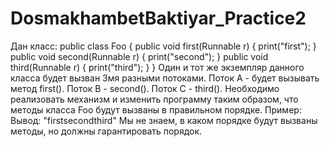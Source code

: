 # DosmakhambetBaktiyar_Practice2

Дан класс:
public class Foo {
public void first(Runnable r) { print("first"); }
public void second(Runnable r) { print("second"); }
public void third(Runnable r) { print("third"); }
}
Один и тот же экземпляр данного класса будет вызван 3мя разными потоками. Поток А - будет вызывать метод first(). Поток B - second(). Поток С - third().
Необходимо реализовать механизм и изменить программу таким образом, что методы класса Foo будут вызваны в правильном порядке.
Пример:
Вывод: "firstsecondthird"
Мы не знаем, в каком порядке будут вызваны методы, но должны гарантировать порядок.
